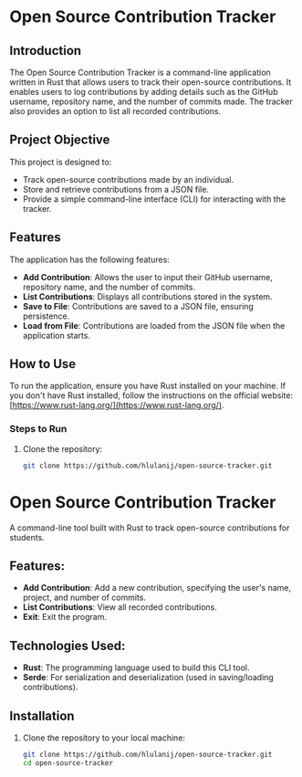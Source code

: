 # Open Source Contribution Tracker

## Introduction
The Open Source Contribution Tracker is a command-line application written in Rust that allows users to track their open-source contributions. It enables users to log contributions by adding details such as the GitHub username, repository name, and the number of commits made. The tracker also provides an option to list all recorded contributions.

## Project Objective
This project is designed to:
- Track open-source contributions made by an individual.
- Store and retrieve contributions from a JSON file.
- Provide a simple command-line interface (CLI) for interacting with the tracker.

## Features
The application has the following features:
- **Add Contribution**: Allows the user to input their GitHub username, repository name, and the number of commits.
- **List Contributions**: Displays all contributions stored in the system.
- **Save to File**: Contributions are saved to a JSON file, ensuring persistence.
- **Load from File**: Contributions are loaded from the JSON file when the application starts.

## How to Use
To run the application, ensure you have Rust installed on your machine. If you don't have Rust installed, follow the instructions on the official website: [https://www.rust-lang.org/](https://www.rust-lang.org/).

### Steps to Run
1. Clone the repository:
   ```bash
   git clone https://github.com/hlulanij/open-source-tracker.git
# Open Source Contribution Tracker
A command-line tool built with Rust to track open-source contributions for students.

## Features:
- **Add Contribution**: Add a new contribution, specifying the user's name, project, and number of commits.
- **List Contributions**: View all recorded contributions.
- **Exit**: Exit the program.

## Technologies Used:
- **Rust**: The programming language used to build this CLI tool.
- **Serde**: For serialization and deserialization (used in saving/loading contributions).

## Installation

1. Clone the repository to your local machine:
   ```bash
   git clone https://github.com/hlulanij/open-source-tracker.git
   cd open-source-tracker
